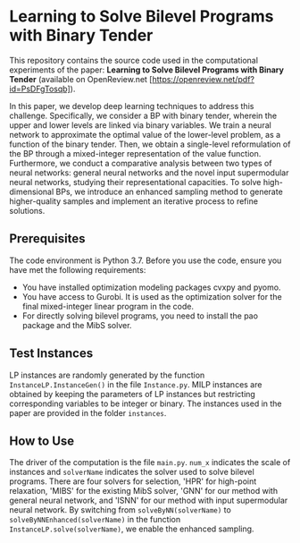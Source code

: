 # Learning to Solve Bilevel Programs with Binary Tender
This repository contains the source code used in the computational experiments of the paper: **Learning to Solve Bilevel Programs with Binary Tender** (available on OpenReview.net [https://openreview.net/pdf?id=PsDFgTosqb]).

In this paper, we develop deep learning techniques to address this challenge. Specifically, we consider a BP with binary tender, wherein the upper and lower levels are linked via binary variables. We train a neural network to approximate the optimal value of the lower-level problem, as a function of the binary tender. Then, we obtain a single-level reformulation of the BP through a mixed-integer representation of the value function. Furthermore, we conduct a comparative analysis between two types of neural networks: general neural networks and the novel input supermodular neural networks, studying their representational capacities. To solve high-dimensional BPs, we introduce an enhanced sampling method to generate higher-quality samples and implement an iterative process to refine solutions.

## Prerequisites
The code environment is Python 3.7. Before you use the code, ensure you have met the following requirements:

* You have installed optimization modeling packages cvxpy and pyomo. 
* You have access to Gurobi. It is used as the optimization solver for the final mixed-integer linear program in the code.
* For directly solving bilevel programs, you need to install the pao package and the MibS solver.

## Test Instances
LP instances are randomly generated by the function `InstanceLP.InstanceGen()` in the file `Instance.py`.
MILP instances are obtained by keeping the parameters of LP instances but restricting corresponding variables to be integer or binary.
The instances used in the paper are provided in the folder `instances`.

## How to Use
The driver of the computation is the file `main.py`. 
`num_x` indicates the scale of instances and `solverName` indicates the solver used to solve bilevel programs.
There are four solvers for selection, 'HPR' for high-point relaxation, 'MIBS' for the existing MibS solver, 'GNN' for our method with general neural network, and 'ISNN' for our method with input supermodular neural network.
By switching from `solveByNN(solverName)` to `solveByNNEnhanced(solverName)` in the function `InstanceLP.solve(solverName)`, we enable the enhanced sampling.
